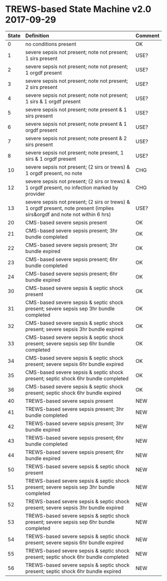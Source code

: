 TREWS-based State Machine v2.0 2017-09-29
===================

| State        | Definition    | Comment |
| ------------- |:--------------|:--------|
| 0 | no conditions present |  OK  |
| 1 | severe sepsis not present; note not present; 1 sirs present |  USE?  |
| 2 | severe sepsis not present; note not present; 1 orgdf present |  USE?  |
| 3 | severe sepsis not present; note not present; 2 sirs present |  USE?  |
| 4 | severe sepsis not present; note not present; 1 sirs & 1 orgdf present |  USE?  |
| 5 | severe sepsis not present; note present & 1 sirs present |  USE?  |
| 6 | severe sepsis not present; note present & 1 orgdf present |  USE?  |
| 7 | severe sepsis not present; note present & 2 sirs present |  USE?  |
| 8 | severe sepsis not present; note present, 1 sirs & 1 orgdf present |  USE?  |
| 10 | severe sepsis not present; (2 sirs or trews) & 1 orgdf present, no note |  CHG  |
| 12 | severe sepsis not present; (2 sirs or trews) & 1 orgdf present, no infection marked by provider |  CHG  |
| 13 | severe sepsis not present; (2 sirs or trews) & 1 orgdf present, note present (implies sirs&orgdf and note not within 6 hrs) |  USE?  |
| 20 | CMS-based severe sepsis present |  OK  |
| 21 | CMS-based severe sepsis present; 3hr bundle completed |  OK  |
| 22 | CMS-based severe sepsis present; 3hr bundle expired |  OK  |
| 23 | CMS-based severe sepsis present; 6hr bundle completed |  OK  |
| 24 | CMS-based severe sepsis present; 6hr bundle expired |  OK  |
| 30 | CMS-based severe sepsis & septic shock present |  OK  |
| 31 | CMS-based severe sepsis & septic shock present; severe sepsis sep 3hr bundle completed |  OK  |
| 32 | CMS-based severe sepsis & septic shock present; severe sepsis 3hr bundle expired |  OK  |
| 33 | CMS-based severe sepsis & septic shock present; severe sepsis sep 6hr bundle completed |  OK  |
| 34 | CMS-based severe sepsis & septic shock present; severe sepsis 6hr bundle expired |  OK  |
| 35 | CMS-based severe sepsis & septic shock present; septic shock 6hr bundle completed |  OK  |
| 36 | CMS-based severe sepsis & septic shock present; septic shock 6hr bundle expired |  OK  |
| 40 | TREWS-based severe sepsis present |  NEW  |
| 41 | TREWS-based severe sepsis present; 3hr bundle completed |  NEW  |
| 42 | TREWS-based severe sepsis present; 3hr bundle expired |  NEW  |
| 43 | TREWS-based severe sepsis present; 6hr bundle completed |  NEW  |
| 44 | TREWS-based severe sepsis present; 6hr bundle expired |  NEW  |
| 50 | TREWS-based severe sepsis & septic shock present |  NEW  |
| 51 | TREWS-based severe sepsis & septic shock present; severe sepsis sep 3hr bundle completed |  NEW  |
| 52 | TREWS-based severe sepsis & septic shock present; severe sepsis 3hr bundle expired |  NEW  |
| 53 | TREWS-based severe sepsis & septic shock present; severe sepsis sep 6hr bundle completed |  NEW  |
| 54 | TREWS-based severe sepsis & septic shock present; severe sepsis 6hr bundle expired |  NEW  |
| 55 | TREWS-based severe sepsis & septic shock present; septic shock 6hr bundle completed |  NEW  |
| 56 | TREWS-based severe sepsis & septic shock present; septic shock 6hr bundle expired |  NEW  |
